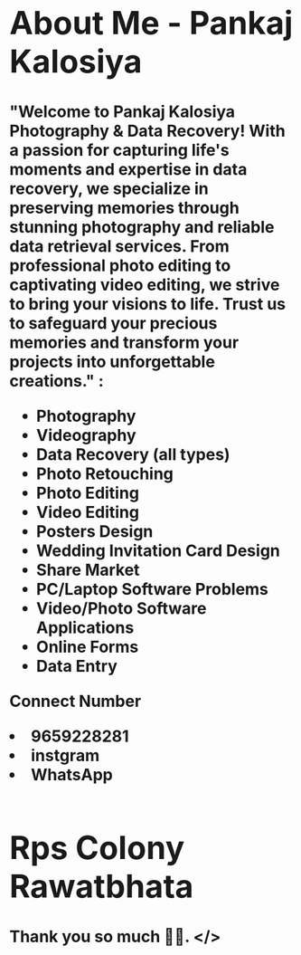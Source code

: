 <H1><Respect Kali Denal>
<html lang="en">
<head>
  <meta charset="UTF-8">
  <title>Introduction</title>
</head>
<body>
  
  <h1>About Me - Pankaj Kalosiya</h1>
  <p>
  "Welcome to Pankaj Kalosiya Photography & Data Recovery! With a passion for capturing life's moments and expertise in data recovery, we specialize in preserving memories through stunning photography and reliable data retrieval services. From professional photo editing to captivating video editing, we strive to bring your visions to life. Trust us to safeguard your precious memories and transform your projects into unforgettable creations."   :
  </p>
  <ul>
    <li>Photography</li>
    <li>Videography</li>
    <li>Data Recovery (all types)</li>
    <li>Photo Retouching</li>
    <li>Photo Editing</li>
    <li>Video Editing</li>
    <li>Posters Design</li>
    <li>Wedding Invitation Card Design</li>
    <li>Share Market</li>
    <li>PC/Laptop Software Problems</li>
    <li>Video/Photo Software Applications</li>
    <li>Online Forms</li>
    <li>Data Entry</li>
  </ul>
  <p>Connect Number</>
  <li>9659228281</li>
  <li>instgram</li>
  <li>WhatsApp </li>
  <h1>Rps Colony Rawatbhata </h1>
   
  
  <font colourred>Thank you so much 🙏😊.
  </>
</body>
</html>

